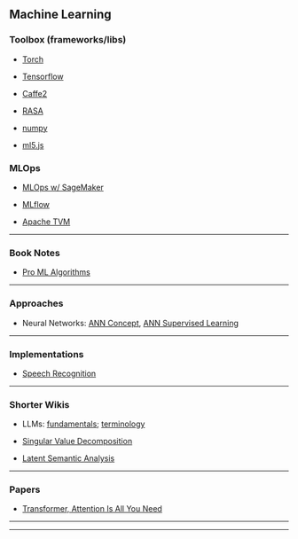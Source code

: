 
## Machine Learning

### Toolbox (frameworks/libs)

* [Torch](./toolbox/torch/README.md)

* [Tensorflow](./toolbox/tensorflow/README.md)

* [Caffe2](./toolbox/caffe2/README.md)

* [RASA](./toolbox/rasa/README.md)

* [numpy](./toolbox/numpy/README.md)

* [ml5.js](./toolbox/ml5.js/README.md)

### MLOps

* [MLOps w/ SageMaker](./MLOps.md)

* [MLflow](./mlflow/docs-summary.md)

* [Apache TVM](./apache-tvm/tvm.md)

---

### Book Notes

* [Pro ML Algorithms](./book--pro-ml-algos/README.md)

---

### Approaches

* Neural Networks: [ANN Concept](./approaches/neural-networks/concept-ann.md), [ANN Supervised Learning](./approaches/neural-networks/ann-supervised-learning.md)

---

### Implementations

* [Speech Recognition](./implementations/speech-recognition/README.md)

---

### Shorter Wikis

* LLMs: [fundamentals](./wiki/LLM-fundamentals.md); [terminology](./wiki/LLM-terminology.md)

* [Singular Value Decomposition](./wiki/SVD.md)

* [Latent Semantic Analysis](./wiki/LSA.md)

---

### Papers

* [Transformer, Attention Is All You Need](paper-Attention-is-All-You-Need.md)

---
---
